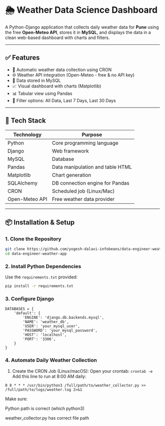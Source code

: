 # 🌦️ Weather Data Science Dashboard

A Python-Django application that collects daily weather data for **Pune** using the free **Open-Meteo API**, stores it in **MySQL**, and displays the data in a clean web-based dashboard with charts and filters.

---

## ✅ Features

- 🔁 Automatic weather data collection using CRON
- 🌐 Weather API integration (Open-Meteo - free & no API key)
- 💽 Data stored in MySQL
- 📈 Visual dashboard with charts (Matplotlib)
- 📊 Tabular view using Pandas
- 🧮 Filter options: All Data, Last 7 Days, Last 30 Days

---

## 🧰 Tech Stack

| Technology     | Purpose                         |
|----------------|----------------------------------|
| Python         | Core programming language        |
| Django         | Web framework                    |
| MySQL          | Database                         |
| Pandas         | Data manipulation and table HTML |
| Matplotlib     | Chart generation                 |
| SQLAlchemy     | DB connection engine for Pandas  |
| CRON           | Scheduled job (Linux/Mac)        |
| Open-Meteo API | Free weather data provider       |

---

## 📦 Installation & Setup

### 1. Clone the Repository

```bash
git clone https://github.com/yogesh-dalavi-infobeans/data-engineer-weather-app.git
cd data-engineer-weather-app
```

### 2. Install Python Dependencies

Use the `requirements.txt` provided:

```bash
pip install -r requirements.txt
```
### 3. Configure Django
```aiignore
DATABASES = {
    'default': {
        'ENGINE': 'django.db.backends.mysql',
        'NAME': 'weather_db',
        'USER': 'your_mysql_user',
        'PASSWORD': 'your_mysql_password',
        'HOST': 'localhost',
        'PORT': '3306',
    }
}

```
### 4. Automate Daily Weather Collection

1. Create the CRON Job (Linux/macOS):
Open your crontab:
```crontab -e```
Add this line to run at 8:00 AM daily:

```aiignore
0 8 * * * /usr/bin/python3 /full/path/to/weather_collector.py >> /full/path/to/logs/weather.log 2>&1
```
Make sure:

Python path is correct (which python3)

weather_collector.py has correct file path
